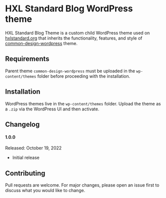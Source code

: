 # HXL Standard Blog WordPress theme

HXL Standard Blog Theme is a custom child WordPress theme used on [hxlstandard.org](https://hxlstandard.org/) that inherits the functionality, features, and style of [common-design-wordpress](https://github.com/UN-OCHA/common-design-wordpress) theme.

## Requirements

Parent theme `common-design-wordpress` must be uploaded in the `wp-content/themes` folder before proceeding with the installation.

## Installation

WordPress themes live in the `wp-content/themes` folder. Upload the theme as a `.zip` via the WordPress UI and then activate.

## Changelog

#### 1.0.0
Released: October 19, 2022
* Initial release

## Contributing
Pull requests are welcome. For major changes, please open an issue first to discuss what you would like to change.